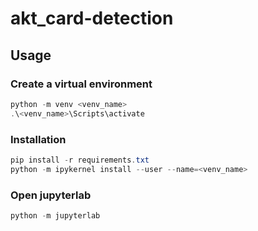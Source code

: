 # akt_card-detection

## Usage

### Create a virtual environment

```Powershell
python -m venv <venv_name>
.\<venv_name>\Scripts\activate
```

### Installation

```Powershell
pip install -r requirements.txt
python -m ipykernel install --user --name=<venv_name>
```

### Open jupyterlab

```Powershell
python -m jupyterlab
```
